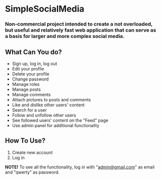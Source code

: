 # SimpleSocialMedia

### Non-commercial project intended to create a not overloaded, but useful and relatively fast web application that can serve as a basis for larger and more complex social media.

## What Can You do?
* Sign up, log in, log out
* Edit your profile
* Delete your profile
* Change password
* Manage roles
* Manage posts
* Manage comments
* Attach pictures to posts and comments
* Like and dislike other users' content
* Search for a user
* Follow and unfollow other users
* See followed users' content on the "Feed" page
* Use admin panel for additional functionality

## How To Use?
1. Create new account
2. Log in

**NOTE!** To see all the functionality, log in with "admin@gmail.com" as email and "qwerty" as password.
